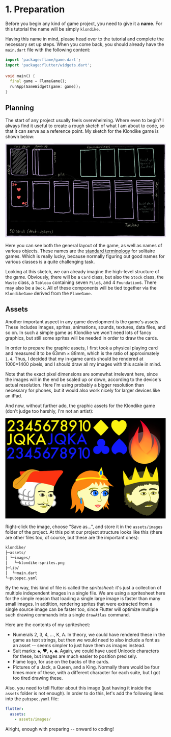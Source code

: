 # 1. Preparation

Before you begin any kind of game project, you need to give it a **name**. For
this tutorial the name will be simply `klondike`.

Having this name in mind, please head over to the [](../bare_flame_game.md) 
tutorial and complete the necessary set up steps. When you come back, you should
already have the `main.dart` file with the following content:

```dart
import 'package:flame/game.dart';
import 'package:flutter/widgets.dart';

void main() {
  final game = FlameGame();
  runApp(GameWidget(game: game));
}
```


## Planning

The start of any project usually feels overwhelming. Where even to begin?
I always find it useful to create a rough sketch of what I am about to code,
so that it can serve as a reference point. My sketch for the Klondike game is
shown below:

![](../../images/tutorials/klondike-sketch.webp)

Here you can see both the general layout of the game, as well as names of
various objects. These names are the [standard terminology] for solitaire games.
Which is really lucky, because normally figuring out good names for various
classes is a quite challenging task.

Looking at this sketch, we can already imagine the high-level structure of the
game. Obviously, there will be a `Card` class, but also the `Stock` class, the
`Waste` class, a `Tableau` containing seven `Pile`s, and 4 `Foundation`s. There
may also be a `Deck`. All of these components will be tied together via the
`KlondikeGame` derived from the `FlameGame`.


## Assets

Another important aspect in any game development is the game's assets. These
includes images, sprites, animations, sounds, textures, data files, and so on.
In such a simple game as Klondike we won't need lots of fancy graphics, but
still some sprites will be needed in order to draw the cards.

In order to prepare the graphic assets, I first took a physical playing card and
measured it to be 63mm × 88mm, which is the ratio of approximately `1.4`. Thus,
I decided that my in-game cards should be rendered at 1000×1400 pixels, and I 
should draw all my images with this scale in mind.

Note that the exact pixel dimensions are somewhat irrelevant here, since the 
images will in the end be scaled up or down, according to the device's actual
resolution. Here I'm using probably a bigger resolution than necessary for 
phones, but it would also work nicely for larger devices like an iPad.

And now, without further ado, the graphic assets for the Klondike game (don't
judge too harshly, I'm not an artist):

![](app/assets/images/klondike-sprites.png)

Right-click the image, choose "Save as...", and store it in the `assets/images`
folder of the project. At this point our project structure looks like this
(there are other files too, of course, but these are the important ones): 
```text
klondike/
├─assets/
│ └─images/
│   └─klondike-sprites.png
├─lib/
│  └─main.dart
└─pubspec.yaml
```

By the way, this kind of file is called the _spritesheet_: it's just a 
collection of multiple independent images in a single file. We are using a
spritesheet here for the simple reason that loading a single large image is
faster than many small images. In addition, rendering sprites that were
extracted from a single source image can be faster too, since Flutter will
optimize multiple such drawing commands into a single `drawAtlas` command.

Here are the contents of my spritesheet:
  - Numerals 2, 3, 4, ..., K, A. In theory, we could have rendered these in the
    game as text strings, but then we would need to also include a font as an
    asset -- seems simpler to just have them as images instead.
  - Suit marks: ♠, ♥, ♦, ♣. Again, we could have used Unicode characters for
    these, but images are much easier to position precisely.
  - Flame logo, for use on the backs of the cards.
  - Pictures of a Jack, a Queen, and a King. Normally there would be four times
    more of these, with a different character for each suite, but I got too
    tired drawing these.

Also, you need to tell Flutter about this image (just having it inside the
`assets` folder is not enough). In order to do this, let's add the following
lines into the `pubspec.yaml` file:

```yaml
flutter:
  assets:
    - assets/images/
```

Alright, enough with preparing -- onward to coding!


[standard terminology]: https://en.wikipedia.org/wiki/Solitaire_terminology
